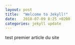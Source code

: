 ```yaml
---
layout: post
title:  "Welcome to Jekyll!"
date:   2018-07-09 8:25 +0200
categories: jekyll update
---
```

test premier article du site

